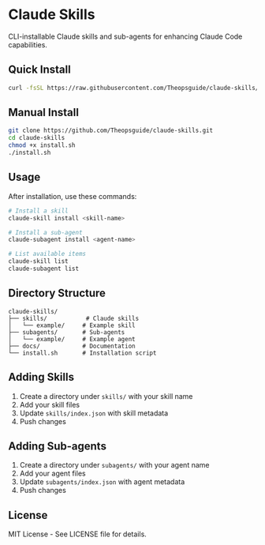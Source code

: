 # Claude Skills

CLI-installable Claude skills and sub-agents for enhancing Claude Code capabilities.

## Quick Install

```bash
curl -fsSL https://raw.githubusercontent.com/Theopsguide/claude-skills/main/install.sh | bash
```

## Manual Install

```bash
git clone https://github.com/Theopsguide/claude-skills.git
cd claude-skills
chmod +x install.sh
./install.sh
```

## Usage

After installation, use these commands:

```bash
# Install a skill
claude-skill install <skill-name>

# Install a sub-agent
claude-subagent install <agent-name>

# List available items
claude-skill list
claude-subagent list
```

## Directory Structure

```
claude-skills/
├── skills/           # Claude skills
│   └── example/     # Example skill
├── subagents/       # Sub-agents
│   └── example/     # Example agent
├── docs/            # Documentation
└── install.sh       # Installation script
```

## Adding Skills

1. Create a directory under `skills/` with your skill name
2. Add your skill files
3. Update `skills/index.json` with skill metadata
4. Push changes

## Adding Sub-agents

1. Create a directory under `subagents/` with your agent name
2. Add your agent files
3. Update `subagents/index.json` with agent metadata
4. Push changes

## License

MIT License - See LICENSE file for details.